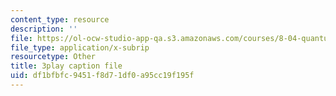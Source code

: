 ```yaml
---
content_type: resource
description: ''
file: https://ol-ocw-studio-app-qa.s3.amazonaws.com/courses/8-04-quantum-physics-i-spring-2016/df1bfbfc9451f8d71df0a95cc19f195f_37-GdFJGSXs.srt
file_type: application/x-subrip
resourcetype: Other
title: 3play caption file
uid: df1bfbfc-9451-f8d7-1df0-a95cc19f195f
---
```

